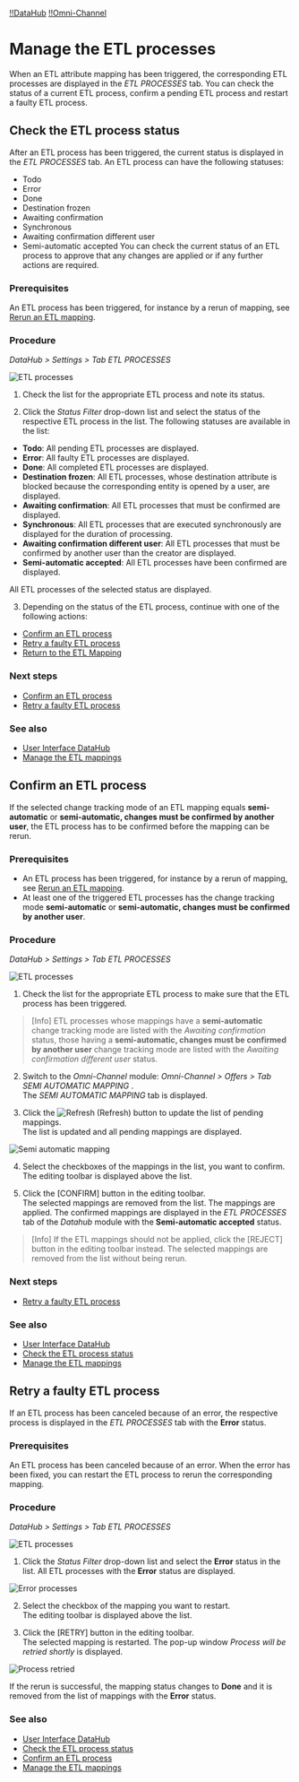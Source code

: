 [!!DataHub](Actindo/DataHub)
[!!Omni-Channel](Actindo/Omni-Channel)

# Manage the ETL processes

When an ETL attribute mapping has been triggered, the corresponding ETL processes are displayed in the *ETL PROCESSES* tab. You can check the status of a current ETL process, confirm a pending ETL process and restart a faulty ETL process.  


## Check the ETL process status

After an ETL process has been triggered, the current status is displayed in the *ETL PROCESSES* tab. An ETL process can have the following statuses:
- Todo
- Error
- Done
- Destination frozen
- Awaiting confirmation
- Synchronous
- Awaiting confirmation different user
- Semi-automatic accepted
You can check the current status of an ETL process to approve that any changes are applied or if any further actions are required.  

### Prerequisites

An ETL process has been triggered, for instance by a rerun of mapping, see [Rerun an ETL mapping](01_ManageETLMappings.md#rerun-an-etl-mapping).

### Procedure
*DataHub > Settings > Tab ETL PROCESSES*

![ETL processes](/Assets/Screenshots/DataHub/Settings/ETLProcesses/ETLProcesses.png "[ETL processes]")

1. Check the list for the appropriate ETL process and note its status.

2. Click the *Status Filter* drop-down list and select the status of the respective ETL process in the list. The following statuses are available in the list:
  - **Todo**: All pending ETL processes are displayed.
  - **Error**: All faulty ETL processes are displayed.
  - **Done**: All completed ETL processes are displayed.
  - **Destination frozen**: All ETL processes, whose destination attribute is blocked because the corresponding entity is opened by a user, are displayed.
  - **Awaiting confirmation**: All ETL processes that must be confirmed are displayed.
  - **Synchronous**: All ETL processes that are executed synchronously are displayed for the duration of processing.
  - **Awaiting confirmation different user**: All ETL processes that must be confirmed by another user than the creator are displayed.
  - **Semi-automatic accepted**: All ETL processes have been confirmed are displayed.   

  All ETL processes of the selected status are displayed.

3. Depending on the status of the ETL process, continue with one of the following actions:
  - [Confirm an ETL process](#confirm-an-etl-process)
  - [Retry a faulty ETL process](#retry-a-faulty-etl-process)
  - [Return to the ETL Mapping](01_ManageETLMappings.md)

### Next steps

- [Confirm an ETL process](#confirm-an-etl-process)
- [Retry a faulty ETL process](#retry-a-faulty-etl-process)

### See also

- [User Interface DataHub](/DataHub/UserInterface/00_UserInterface.md)
- [Manage the ETL mappings](01_ManageETLMappings.md)



## Confirm an ETL process

If the selected change tracking mode of an ETL mapping equals **semi-automatic** or **semi-automatic, changes must be confirmed by another user**, the ETL process has to be confirmed before the mapping can be rerun.

### Prerequisites

- An ETL process has been triggered, for instance by a rerun of mapping, see [Rerun an ETL mapping](01_ManageETLMappings.md#rerun-an-etl-mapping).
- At least one of the triggered ETL processes has the change tracking mode **semi-automatic** or **semi-automatic, changes must be confirmed by another user**.

### Procedure
*DataHub > Settings > Tab ETL PROCESSES*

![ETL processes](/Assets/Screenshots/DataHub/Settings/ETLProcesses/ETLProcesses.png "[ETL processes]")

1. Check the list for the appropriate ETL process to make sure that the ETL process has been triggered.

  > [Info] ETL processes whose mappings have a **semi-automatic** change tracking mode are listed with the *Awaiting confirmation* status, those having a **semi-automatic, changes must be confirmed by another user** change tracking mode are listed with the *Awaiting confirmation different user* status.

2. Switch to the *Omni-Channel* module: *Omni-Channel > Offers > Tab SEMI AUTOMATIC MAPPING* .      
  The *SEMI AUTOMATIC MAPPING* tab is displayed.

3. Click the ![Refresh](/Assets/Icons/Refresh01.png "[Refresh]") (Refresh) button to update the list of pending mappings.   
  The list is updated and all pending mappings are displayed.

  ![Semi automatic mapping](/Assets/Screenshots/OmniChannel/Offers/SemiAutomaticMapping/SemiAutomaticMapping.png "[Semi automatic mapping]")

4. Select the checkboxes of the mappings in the list, you want to confirm.   
  The editing toolbar is displayed above the list.

5. Click the [CONFIRM] button in the editing toolbar.   
  The selected mappings are removed from the list. The mappings are applied. The confirmed mappings are displayed in the *ETL PROCESSES* tab of the *Datahub* module with the **Semi-automatic accepted** status.

  > [Info] If the ETL mappings should not be applied, click the [REJECT] button in the editing toolbar instead. The selected mappings are removed from the list without being rerun.

[comment]: <> (doesn't work for me. Why not displayed in the accepted list in datahub?)

### Next steps

- [Retry a faulty ETL process](#retry-a-faulty-etl-process)

### See also

- [User Interface DataHub](/DataHub/UserInterface/00_UserInterface.md)
- [Check the ETL process status](#check-the-etl-process-status)
- [Manage the ETL mappings](01_ManageETLMappings.md)



## Retry a faulty ETL process

If an ETL process has been canceled because of an error, the respective process is displayed in the *ETL PROCESSES* tab with the **Error** status.

### Prerequisites

An ETL process has been canceled because of an error. When the error has been fixed, you can restart the ETL process to rerun the corresponding mapping.

### Procedure
*DataHub > Settings > Tab ETL PROCESSES*

![ETL processes](/Assets/Screenshots/DataHub/Settings/ETLProcesses/ETLProcesses.png "[ETL processes]")

1. Click the *Status Filter* drop-down list and select the **Error** status in the list.
  All ETL processes with the **Error** status are displayed.

  ![Error processes](/Assets/Screenshots/DataHub/Settings/ETLProcesses/Error.png "[Error processes]")

2. Select the checkbox of the mapping you want to restart.   
  The editing toolbar is displayed above the list.

  [comment]: <> (why can I only select one mapping and not several mappings at a time?)

3. Click the [RETRY] button in the editing toolbar.   
  The selected mapping is restarted. The pop-up window *Process will be retried shortly* is displayed.

  ![Process retried](/Assets/Screenshots/DataHub/Settings/ETLProcesses/ProcessRetried.png "[Process retried]")

  If the rerun is successful, the mapping status changes to **Done** and it is removed from the list of mappings with the **Error** status.

### See also

- [User Interface DataHub](/DataHub/UserInterface/00_UserInterface.md)
- [Check the ETL process status](#check-the-etl-process-status)
- [Confirm an ETL process](#confirm-an-etl-process)
- [Manage the ETL mappings](01_ManageETLMappings.md)
